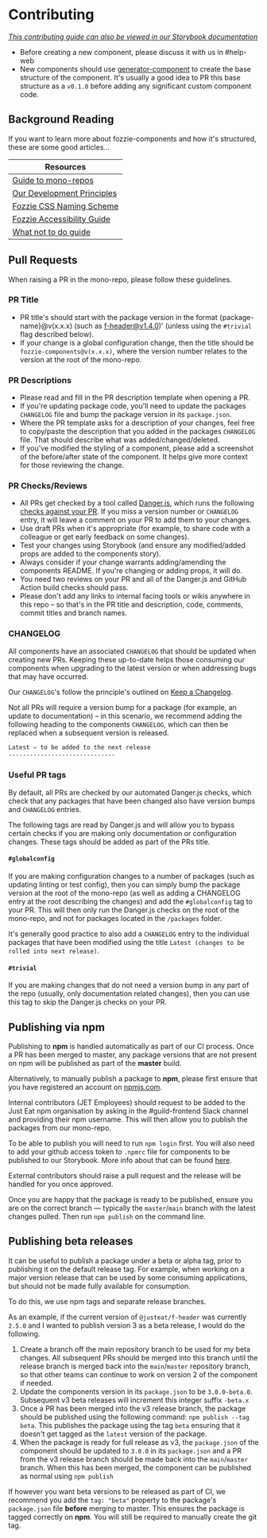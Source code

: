 # Contributing

*_[This contributing guide can also be viewed in our Storybook documentation](https://vue.pie.design/?path=/story/documentation-getting-started-contributing--page)_*

- Before creating a new component, please discuss it with us in #help-web
- New components should use [generator-component](https://github.com/justeat/fozzie-components/tree/master/packages/tools/generator-component) to create the base structure of the component. It's usually a good idea to PR this base structure as a `v0.1.0` before adding any significant custom component code.

## Background Reading

If you want to learn more about fozzie-components and how it's structured, these are some good articles...

Resources |
------------- |
[Guide to mono-repos](https://www.toptal.com/front-end/guide-to-monorepos) |
[Our Development Principles](https://vue.pie.design/?path=/story/documentation-getting-started-development-principles--page) |
[Fozzie CSS Naming Scheme](https://fozzie.just-eat.com/documentation/css/css-naming) |
[Fozzie Accessibility Guide](https://fozzie.just-eat.com/documentation/general/accessibility/) |
[What not to do guide](https://vue.pie.design/?path=/story/documentation-standards-accessibility-overview--page) |

## Pull Requests

When raising a PR in the mono-repo, please follow these guidelines.

### PR Title

- PR title's should start with the package version in the format {package-name}@v(x.x.x) (such as f-header@v1.4.0)' (unless using the `#trivial` flag described below).
- If your change is a global configuration change, then the title should be `fozzie-components@v(x.x.x)`, where the version number relates to the version at the root of the mono-repo.

### PR Descriptions

- Please read and fill in the PR description template when opening a PR.
- If you're updating package code, you'll need to update the packages `CHANGELOG` file and bump the package version in its `package.json`.
- Where the PR template asks for a description of your changes, feel free to copy/paste the description that you added in the packages `CHANGELOG` file. That should describe what was added/changed/deleted.
- If you've modified the styling of a component, please add a screenshot of the before/after state of the component. It helps give more context for those reviewing the change.

### PR Checks/Reviews

- All PRs get checked by a tool called [Danger.js](https://danger.systems/js/), which runs the following [checks against your PR](https://github.com/justeat/fozzie-components/blob/master/dangerfile.js). If you miss a version number or `CHANGELOG` entry, it will leave a comment on your PR to add them to your changes.
- Use draft PRs when it's appropriate (for example, to share code with a colleague or get early feedback on some changes).
- Test your changes using Storybook (and ensure any modified/added props are added to the components story).
- Always consider if your change warrants adding/amending the components README. If you're changing or adding props, it will do.
- You need two reviews on your PR and all of the Danger.js and GitHub Action build checks should pass.
- Please don't add any links to internal facing tools or wikis anywhere in this repo – so that's in the PR title and description, code, comments, commit titles and branch names.

### CHANGELOG

All components have an associated `CHANGELOG` that should be updated when creating new PRs. Keeping these up-to-date helps those consuming our components when upgrading to the latest version or when addressing bugs that may have occurred.

Our `CHANGELOG`'s follow the principle's outlined on [Keep a Changelog](https://keepachangelog.com/en/1.0.0/).

Not all PRs will require a version bump for a package (for example, an update to documentation) – in this scenario, we recommend adding the following heading to the components `CHANGELOG`, which can then be replaced when a subsequent version is released.

```md
Latest – to be added to the next release
------------------------------
```

### Useful PR tags

By default, all PRs are checked by our automated Danger.js checks, which check that any packages that have been changed also have version bumps and `CHANGELOG` entries.

The following tags are read by Danger.js and will allow you to bypass certain checks if you are making only documentation or configuration changes. These tags should be added as part of the PRs title.

#### `#globalconfig`

If you are making configuration changes to a number of packages (such as updating linting or test config), then you can simply bump the package version at the root of the mono-repo (as well as adding a CHANGELOG entry at the root describing the changes) and add the `#globalconfig` tag to your PR. This will then only run the Danger.js checks on the root of the mono-repo, and not for packages located in the `/packages` folder.

It's generally good practice to also add a `CHANGELOG` entry to the individual packages that have been modified using the title `Latest (changes to be rolled into next release)`.

#### `#trivial`

If you are making changes that do not need a version bump in any part of the repo (usually, only documentation related changes), then you can use this tag to skip the Danger.js checks on your PR.

## Publishing via npm

Publishing to **npm** is handled automatically as part of our CI process. Once a PR has been merged to master, any package versions that are not present on npm will be published as part of the **master** build.

Alternatively, to manually publish a package to **npm**, please first ensure that you have registered an account on [npmjs.com](https://www.npmjs.com/).

Internal contributors (JET Employees) should request to be added to the Just Eat npm organisation by asking in the #guild-frontend Slack channel and providing their npm username. This will then allow you to publish the packages from our mono-repo.

To be able to publish you will need to run `npm login` first. You will also need to add your github access token to `.npmrc` file for components to be published to our Storybook. More info about that can be found [here](https://docs.github.com/en/packages/guides/configuring-npm-for-use-with-github-packages).

External contributors should raise a pull request and the release will be handled for you once approved.

Once you are happy that the package is ready to be published, ensure you are on the correct branch — typically the `master`/`main` branch with the latest changes pulled. Then run `npm publish` on the command line.

## Publishing beta releases

It can be useful to publish a package under a beta or alpha tag, prior to publishing it on the default release tag. For example, when working on a major version release that can be used by some consuming applications, but should not be made fully available for consumption.

To do this, we use npm tags and separate release branches.

As an example, if the current version of `@justeat/f-header` was currently `2.5.0` and I wanted to publish version 3 as a beta release, I would do the following.

1. Create a branch off the main repository branch to be used for my beta changes. All subsequent PRs should be merged into this branch until the release branch is merged back into the `main`/`master` repository branch, so that other teams can continue to work on version 2 of the component if needed.
2. Update the components version in its `package.json` to be `3.0.0-beta.0`. Subsequent v3 beta releases will increment this integer suffix `-beta.x`
3. Once a PR has been merged into the v3 release branch, the package should be published using the following command: `npm publish --tag beta`.
   This publishes the package using the tag `beta` ensuring that it doesn't get tagged as the `latest` version of the package.
4. When the package is ready for full release as v3, the `package.json` of the component should be updated to `3.0.0` in its `package.json` and a PR from the v3 release branch should be made back into the `main`/`master` branch. When this has been merged, the component can be published as normal using `npm publish`


If however you want beta versions to be released as part of CI, we recommend you add the `tag: "beta"` property to the package's `package.json` file **before** merging to master. This ensures the package is tagged correctly on **npm**. You will still be required to manually create the git tag.

